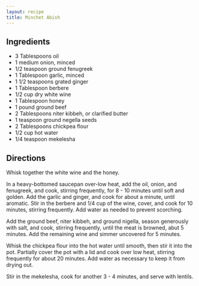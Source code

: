 ```yaml
---
layout: recipe
title: Minchet Abish
---
```


## Ingredients

* 3 Tablespoons oil
* 1 medium onion, minced
* 1/2 teaspoon ground fenugreek
* 1 Tablespoon garlic, minced
* 1 1/2 teaspoons grated ginger
* 1 Tablespoon berbere
* 1/2 cup dry white wine
* 1 Tablespoon honey
* 1 pound ground beef
* 2 Tablespoons niter kibbeh, or clarified butter
* 1 teaspoon ground negella seeds
* 2 Tablespoons chickpea flour
* 1/2 cup hot water
* 1/4 teaspoon mekelesha

## Directions

Whisk together the white wine and the honey.

In a heavy-bottomed saucepan over-low heat, add the oil, onion, and fenugreek, and cook, stirring frequently, for 8 - 10 minutes until soft and golden. 
Add the garlic and ginger, and cook for about a minute, until aromatic. Stir in the berbere and 1/4 cup of the wine, cover, and cook for 10 minutes, 
stirring frequently. Add water as needed to prevent scorching.

Add the ground beef, niter kibbeh, and ground nigella, season generously with salt, and cook, stirring frequently, until the meat is 
browned, abut 5 minutes. Add the remaining wine and simmer uncovered for 5 minutes.

Whisk the chickpea flour into the hot water until smooth, then stir it into the pot. Partially cover the pot with a lid and cook over low heat, stirring 
frequently for about 20 minutes. Add water as necessary to keep it from drying out.

Stir in the mekelesha, cook for another 3 - 4 minutes, and serve with lentils.
